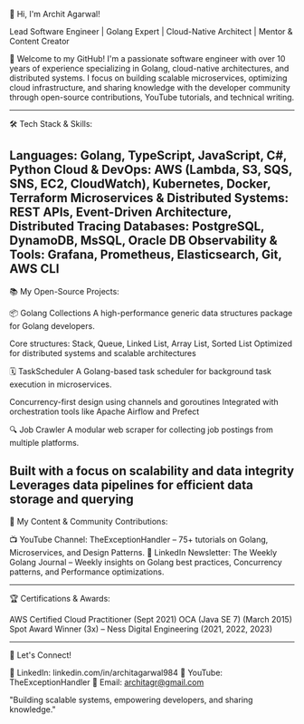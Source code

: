 👋 Hi, I'm Archit Agarwal!

Lead Software Engineer | Golang Expert | Cloud-Native Architect | Mentor & Content Creator

🚀 Welcome to my GitHub! I'm a passionate software engineer with over 10 years of experience specializing in Golang, cloud-native architectures, and distributed systems. I focus on building scalable microservices, optimizing cloud infrastructure, and sharing knowledge with the developer community through open-source contributions, YouTube tutorials, and technical writing.

--- 
🛠️ Tech Stack & Skills:

Languages: Golang, TypeScript, JavaScript, C#, Python
Cloud & DevOps: AWS (Lambda, S3, SQS, SNS, EC2, CloudWatch), Kubernetes, Docker, Terraform
Microservices & Distributed Systems: REST APIs, Event-Driven Architecture, Distributed Tracing
Databases: PostgreSQL, DynamoDB, MsSQL, Oracle DB
Observability & Tools: Grafana, Prometheus, Elasticsearch, Git, AWS CLI
---
📚 My Open-Source Projects:

📦 Golang Collections
A high-performance generic data structures package for Golang developers.

Core structures: Stack, Queue, Linked List, Array List, Sorted List
Optimized for distributed systems and scalable architectures

🗓️ TaskScheduler
A Golang-based task scheduler for background task execution in microservices.

Concurrency-first design using channels and goroutines
Integrated with orchestration tools like Apache Airflow and Prefect

🔍 Job Crawler
A modular web scraper for collecting job postings from multiple platforms.

Built with a focus on scalability and data integrity
Leverages data pipelines for efficient data storage and querying
---
🎯 My Content & Community Contributions:

📺 YouTube Channel: TheExceptionHandler – 75+ tutorials on Golang, Microservices, and Design Patterns.
📰 LinkedIn Newsletter: The Weekly Golang Journal – Weekly insights on Golang best practices, Concurrency patterns, and Performance optimizations.

--- 
🏆 Certifications & Awards:

AWS Certified Cloud Practitioner (Sept 2021)
OCA (Java SE 7) (March 2015)
Spot Award Winner (3x) – Ness Digital Engineering (2021, 2022, 2023)

---
🤝 Let's Connect!

💼 LinkedIn: linkedin.com/in/architagarwal984
🎥 YouTube: TheExceptionHandler
📧 Email: architagr@gmail.com

"Building scalable systems, empowering developers, and sharing knowledge."
